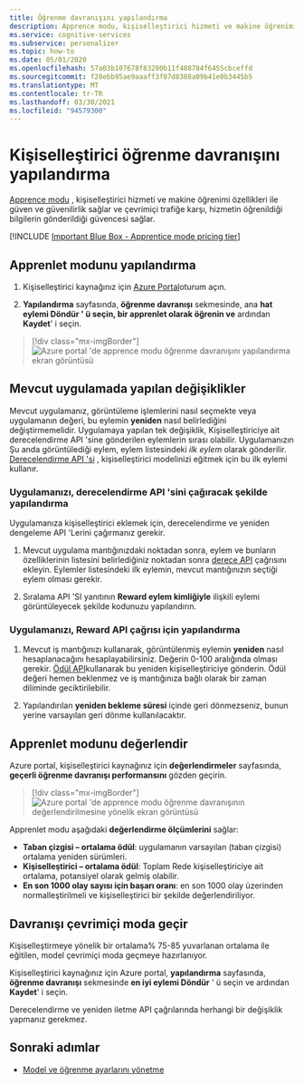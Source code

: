 ```yaml
---
title: Öğrenme davranışını yapılandırma
description: Apprence modu, kişiselleştirici hizmeti ve makine öğrenimi özellikleri sayesinde size güven sağlar ve çevrimiçi trafiğe karşı, hizmetin öğrenildiği bilgileri (' den öğrenilebilir olan ölçümleri) sağlar.
ms.service: cognitive-services
ms.subservice: personalizer
ms.topic: how-to
ms.date: 05/01/2020
ms.openlocfilehash: 57a03b107678f83200b11f408784f6455cbceffd
ms.sourcegitcommit: f28ebb95ae9aaaff3f87d8388a09b41e0b3445b5
ms.translationtype: MT
ms.contentlocale: tr-TR
ms.lasthandoff: 03/30/2021
ms.locfileid: "94579300"
---
```

# <a name="configure-the-personalizer-learning-behavior"></a>Kişiselleştirici öğrenme davranışını yapılandırma

[Apprence modu](concept-apprentice-mode.md) , kişiselleştirici hizmeti ve makine öğrenimi özellikleri ile güven ve güvenilirlik sağlar ve çevrimiçi trafiğe karşı, hizmetin öğrenildiği bilgilerin gönderildiği güvencesi sağlar.

[!INCLUDE [Important Blue Box - Apprentice mode pricing tier](./includes/important-apprentice-mode.md)]

## <a name="configure-apprentice-mode"></a>Apprenlet modunu yapılandırma

1. Kişiselleştirici kaynağınız için [Azure Portal](https://portal.azure.com)oturum açın.

1. **Yapılandırma** sayfasında, **öğrenme davranışı** sekmesinde, ana **hat eylemi Döndür ' ü seçin, bir apprenlet olarak öğrenin ve** ardından **Kaydet**' i seçin.

> [!div class="mx-imgBorder"]
> ![Azure portal 'de apprence modu öğrenme davranışını yapılandırma ekran görüntüsü](media/settings/configure-learning-behavior-azure-portal.png)

## <a name="changes-to-the-existing-application"></a>Mevcut uygulamada yapılan değişiklikler

Mevcut uygulamanız, görüntüleme işlemlerini nasıl seçmekte veya uygulamanın değeri, bu eylemin **yeniden** nasıl belirlediğini değiştirmemelidir. Uygulamaya yapılan tek değişiklik, Kişiselleştiriciye ait derecelendirme API 'sine gönderilen eylemlerin sırası olabilir. Uygulamanızın Şu anda görüntülediği eylem, eylem listesindeki _ilk eylem_ olarak gönderilir. [Derecelendirme API 'si](https://westus2.dev.cognitive.microsoft.com/docs/services/personalizer-api/operations/Rank) , kişiselleştirici modelinizi eğitmek için bu ilk eylemi kullanır.

### <a name="configure-your-application-to-call-the-rank-api"></a>Uygulamanızı, derecelendirme API 'sini çağıracak şekilde yapılandırma

Uygulamanıza kişiselleştirici eklemek için, derecelendirme ve yeniden dengeleme API 'Lerini çağırmanız gerekir.

1. Mevcut uygulama mantığınızdaki noktadan sonra, eylem ve bunların özelliklerinin listesini belirlediğiniz noktadan sonra [derece API](https://westus2.dev.cognitive.microsoft.com/docs/services/personalizer-api/operations/Rank) çağrısını ekleyin. Eylemler listesindeki ilk eylemin, mevcut mantığınızın seçtiği eylem olması gerekir.

1. Sıralama API 'SI yanıtının **Reward eylem kimliğiyle** ilişkili eylemi görüntüleyecek şekilde kodunuzu yapılandırın.

### <a name="configure-your-application-to-call-reward-api"></a>Uygulamanızı, Reward API çağrısı için yapılandırma

1. Mevcut iş mantığınızı kullanarak, görüntülenmiş eylemin **yeniden** nasıl hesaplanacağını hesaplayabilirsiniz. Değerin 0-100 aralığında olması gerekir. [Ödül API](https://westus2.dev.cognitive.microsoft.com/docs/services/personalizer-api/operations/Reward)kullanarak bu yeniden kişiselleştiriciye gönderin. Ödül değeri hemen beklenmez ve iş mantığınıza bağlı olarak bir zaman diliminde geciktirilebilir.

1. Yapılandırılan **yeniden bekleme süresi** içinde geri dönmezseniz, bunun yerine varsayılan geri dönme kullanılacaktır.

## <a name="evaluate-apprentice-mode"></a>Apprenlet modunu değerlendir

Azure portal, kişiselleştirici kaynağınız için **değerlendirmeler** sayfasında, **geçerli öğrenme davranışı performansını** gözden geçirin.

> [!div class="mx-imgBorder"]
> ![Azure portal 'de apprence modu öğrenme davranışının değerlendirilmesine yönelik ekran görüntüsü](media/settings/evaluate-apprentice-mode.png)

Apprenlet modu aşağıdaki **değerlendirme ölçümlerini** sağlar:
* **Taban çizgisi – ortalama ödül**: uygulamanın varsayılan (taban çizgisi) ortalama yeniden sürümleri.
* **Kişiselleştirici – ortalama ödül**: Toplam Rede kişiselleştiriciye ait ortalama, potansiyel olarak gelmiş olabilir.
* **En son 1000 olay sayısı için başarı oranı**: en son 1000 olay üzerinden normalleştirilmeli ve kişiselleştirici bir şekilde değerlendiriliyor.

## <a name="switch-behavior-to-online-mode"></a>Davranışı çevrimiçi moda geçir

Kişiselleştirmeye yönelik bir ortalama% 75-85 yuvarlanan ortalama ile eğitilen, model çevrimiçi moda geçmeye hazırlanıyor.

Kişiselleştirici kaynağınız için Azure portal, **yapılandırma** sayfasında, **öğrenme davranışı** sekmesinde **en iyi eylemi Döndür** ' ü seçin ve ardından **Kaydet**' i seçin.

Derecelendirme ve yeniden iletme API çağrılarında herhangi bir değişiklik yapmanız gerekmez.

## <a name="next-steps"></a>Sonraki adımlar

* [Model ve öğrenme ayarlarını yönetme](how-to-manage-model.md)
